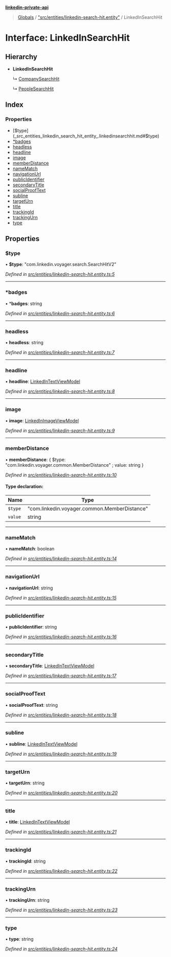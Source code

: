 **[linkedin-private-api](../README.md)**

> [Globals](../globals.md) / ["src/entities/linkedin-search-hit.entity"](../modules/_src_entities_linkedin_search_hit_entity_.md) / LinkedInSearchHit

# Interface: LinkedInSearchHit

## Hierarchy

* **LinkedInSearchHit**

  ↳ [CompanySearchHit](_src_entities_company_search_hit_entity_.companysearchhit.md)

  ↳ [PeopleSearchHit](_src_entities_people_search_hit_entity_.peoplesearchhit.md)

## Index

### Properties

* [$type](_src_entities_linkedin_search_hit_entity_.linkedinsearchhit.md#$type)
* [*badges](_src_entities_linkedin_search_hit_entity_.linkedinsearchhit.md#*badges)
* [headless](_src_entities_linkedin_search_hit_entity_.linkedinsearchhit.md#headless)
* [headline](_src_entities_linkedin_search_hit_entity_.linkedinsearchhit.md#headline)
* [image](_src_entities_linkedin_search_hit_entity_.linkedinsearchhit.md#image)
* [memberDistance](_src_entities_linkedin_search_hit_entity_.linkedinsearchhit.md#memberdistance)
* [nameMatch](_src_entities_linkedin_search_hit_entity_.linkedinsearchhit.md#namematch)
* [navigationUrl](_src_entities_linkedin_search_hit_entity_.linkedinsearchhit.md#navigationurl)
* [publicIdentifier](_src_entities_linkedin_search_hit_entity_.linkedinsearchhit.md#publicidentifier)
* [secondaryTitle](_src_entities_linkedin_search_hit_entity_.linkedinsearchhit.md#secondarytitle)
* [socialProofText](_src_entities_linkedin_search_hit_entity_.linkedinsearchhit.md#socialprooftext)
* [subline](_src_entities_linkedin_search_hit_entity_.linkedinsearchhit.md#subline)
* [targetUrn](_src_entities_linkedin_search_hit_entity_.linkedinsearchhit.md#targeturn)
* [title](_src_entities_linkedin_search_hit_entity_.linkedinsearchhit.md#title)
* [trackingId](_src_entities_linkedin_search_hit_entity_.linkedinsearchhit.md#trackingid)
* [trackingUrn](_src_entities_linkedin_search_hit_entity_.linkedinsearchhit.md#trackingurn)
* [type](_src_entities_linkedin_search_hit_entity_.linkedinsearchhit.md#type)

## Properties

### $type

•  **$type**: \"com.linkedin.voyager.search.SearchHitV2\"

*Defined in [src/entities/linkedin-search-hit.entity.ts:5](https://github.com/eilonmore/linkedin-private-api/blob/a50722e/src/entities/linkedin-search-hit.entity.ts#L5)*

___

### *badges

•  ***badges**: string

*Defined in [src/entities/linkedin-search-hit.entity.ts:6](https://github.com/eilonmore/linkedin-private-api/blob/a50722e/src/entities/linkedin-search-hit.entity.ts#L6)*

___

### headless

•  **headless**: string

*Defined in [src/entities/linkedin-search-hit.entity.ts:7](https://github.com/eilonmore/linkedin-private-api/blob/a50722e/src/entities/linkedin-search-hit.entity.ts#L7)*

___

### headline

•  **headline**: [LinkedInTextViewModel](_src_entities_linkedin_text_view_model_entity_.linkedintextviewmodel.md)

*Defined in [src/entities/linkedin-search-hit.entity.ts:8](https://github.com/eilonmore/linkedin-private-api/blob/a50722e/src/entities/linkedin-search-hit.entity.ts#L8)*

___

### image

•  **image**: [LinkedInImageViewModel](_src_entities_linkedin_image_view_model_entity_.linkedinimageviewmodel.md)

*Defined in [src/entities/linkedin-search-hit.entity.ts:9](https://github.com/eilonmore/linkedin-private-api/blob/a50722e/src/entities/linkedin-search-hit.entity.ts#L9)*

___

### memberDistance

•  **memberDistance**: { $type: \"com.linkedin.voyager.common.MemberDistance\" ; value: string  }

*Defined in [src/entities/linkedin-search-hit.entity.ts:10](https://github.com/eilonmore/linkedin-private-api/blob/a50722e/src/entities/linkedin-search-hit.entity.ts#L10)*

#### Type declaration:

Name | Type |
------ | ------ |
`$type` | \"com.linkedin.voyager.common.MemberDistance\" |
`value` | string |

___

### nameMatch

•  **nameMatch**: boolean

*Defined in [src/entities/linkedin-search-hit.entity.ts:14](https://github.com/eilonmore/linkedin-private-api/blob/a50722e/src/entities/linkedin-search-hit.entity.ts#L14)*

___

### navigationUrl

•  **navigationUrl**: string

*Defined in [src/entities/linkedin-search-hit.entity.ts:15](https://github.com/eilonmore/linkedin-private-api/blob/a50722e/src/entities/linkedin-search-hit.entity.ts#L15)*

___

### publicIdentifier

•  **publicIdentifier**: string

*Defined in [src/entities/linkedin-search-hit.entity.ts:16](https://github.com/eilonmore/linkedin-private-api/blob/a50722e/src/entities/linkedin-search-hit.entity.ts#L16)*

___

### secondaryTitle

•  **secondaryTitle**: [LinkedInTextViewModel](_src_entities_linkedin_text_view_model_entity_.linkedintextviewmodel.md)

*Defined in [src/entities/linkedin-search-hit.entity.ts:17](https://github.com/eilonmore/linkedin-private-api/blob/a50722e/src/entities/linkedin-search-hit.entity.ts#L17)*

___

### socialProofText

•  **socialProofText**: string

*Defined in [src/entities/linkedin-search-hit.entity.ts:18](https://github.com/eilonmore/linkedin-private-api/blob/a50722e/src/entities/linkedin-search-hit.entity.ts#L18)*

___

### subline

•  **subline**: [LinkedInTextViewModel](_src_entities_linkedin_text_view_model_entity_.linkedintextviewmodel.md)

*Defined in [src/entities/linkedin-search-hit.entity.ts:19](https://github.com/eilonmore/linkedin-private-api/blob/a50722e/src/entities/linkedin-search-hit.entity.ts#L19)*

___

### targetUrn

•  **targetUrn**: string

*Defined in [src/entities/linkedin-search-hit.entity.ts:20](https://github.com/eilonmore/linkedin-private-api/blob/a50722e/src/entities/linkedin-search-hit.entity.ts#L20)*

___

### title

•  **title**: [LinkedInTextViewModel](_src_entities_linkedin_text_view_model_entity_.linkedintextviewmodel.md)

*Defined in [src/entities/linkedin-search-hit.entity.ts:21](https://github.com/eilonmore/linkedin-private-api/blob/a50722e/src/entities/linkedin-search-hit.entity.ts#L21)*

___

### trackingId

•  **trackingId**: string

*Defined in [src/entities/linkedin-search-hit.entity.ts:22](https://github.com/eilonmore/linkedin-private-api/blob/a50722e/src/entities/linkedin-search-hit.entity.ts#L22)*

___

### trackingUrn

•  **trackingUrn**: string

*Defined in [src/entities/linkedin-search-hit.entity.ts:23](https://github.com/eilonmore/linkedin-private-api/blob/a50722e/src/entities/linkedin-search-hit.entity.ts#L23)*

___

### type

•  **type**: string

*Defined in [src/entities/linkedin-search-hit.entity.ts:24](https://github.com/eilonmore/linkedin-private-api/blob/a50722e/src/entities/linkedin-search-hit.entity.ts#L24)*
